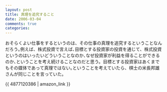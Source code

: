 ```yaml
---
layout: post
title: 真理を追究すること
date: 2006-03-04
comments: true
categories:
---
```



おそらくよい仕事をするというのは、その仕事の真理を追究するということなんだろう｡例えば、株式投資で言えば､目標とする投資家の投資を通じて、株式投資というのはいったいどういうことなのか､なぜ投資家が利益を得ることができるのか､ということを考え続けることなのだと思う。目標とする投資家はあくまでもその媒体であって真理ではない｡ということを考えていたら、棋士の米長邦雄さんが同じことを言っていた。

{{ 4877120386 | amazon_link }}